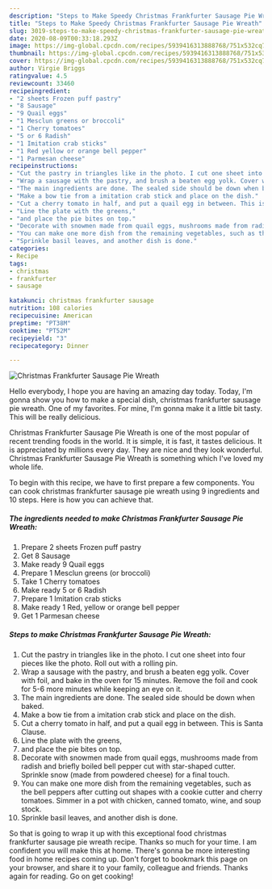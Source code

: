 ```yaml
---
description: "Steps to Make Speedy Christmas Frankfurter Sausage Pie Wreath"
title: "Steps to Make Speedy Christmas Frankfurter Sausage Pie Wreath"
slug: 3019-steps-to-make-speedy-christmas-frankfurter-sausage-pie-wreath
date: 2020-08-09T00:33:18.293Z
image: https://img-global.cpcdn.com/recipes/5939416313888768/751x532cq70/christmas-frankfurter-sausage-pie-wreath-recipe-main-photo.jpg
thumbnail: https://img-global.cpcdn.com/recipes/5939416313888768/751x532cq70/christmas-frankfurter-sausage-pie-wreath-recipe-main-photo.jpg
cover: https://img-global.cpcdn.com/recipes/5939416313888768/751x532cq70/christmas-frankfurter-sausage-pie-wreath-recipe-main-photo.jpg
author: Virgie Briggs
ratingvalue: 4.5
reviewcount: 33460
recipeingredient:
- "2 sheets Frozen puff pastry"
- "8 Sausage"
- "9 Quail eggs"
- "1 Mesclun greens or broccoli"
- "1 Cherry tomatoes"
- "5 or 6 Radish"
- "1 Imitation crab sticks"
- "1 Red yellow or orange bell pepper"
- "1 Parmesan cheese"
recipeinstructions:
- "Cut the pastry in triangles like in the photo. I cut one sheet into four pieces like the photo. Roll out with a rolling pin."
- "Wrap a sausage with the pastry, and brush a beaten egg yolk. Cover with foil, and bake in the oven for 15 minutes. Remove the foil and cook for 5-6 more minutes while keeping an eye on it."
- "The main ingredients are done. The sealed side should be down when baked."
- "Make a bow tie from a imitation crab stick and place on the dish."
- "Cut a cherry tomato in half, and put a quail egg in between. This is Santa Clause."
- "Line the plate with the greens,"
- "and place the pie bites on top."
- "Decorate with snowmen made from quail eggs, mushrooms made from radish and briefly boiled bell pepper cut with star-shaped cutter. Sprinkle snow (made from powdered cheese) for a final touch."
- "You can make one more dish from the remaining vegetables, such as the bell peppers after cutting out shapes with a cookie cutter and cherry tomatoes. Simmer in a pot with chicken, canned tomato, wine, and soup stock."
- "Sprinkle basil leaves, and another dish is done."
categories:
- Recipe
tags:
- christmas
- frankfurter
- sausage

katakunci: christmas frankfurter sausage 
nutrition: 108 calories
recipecuisine: American
preptime: "PT38M"
cooktime: "PT52M"
recipeyield: "3"
recipecategory: Dinner

---
```



![Christmas Frankfurter Sausage Pie Wreath](https://img-global.cpcdn.com/recipes/5939416313888768/751x532cq70/christmas-frankfurter-sausage-pie-wreath-recipe-main-photo.jpg)

Hello everybody, I hope you are having an amazing day today. Today, I'm gonna show you how to make a special dish, christmas frankfurter sausage pie wreath. One of my favorites. For mine, I'm gonna make it a little bit tasty. This will be really delicious.

Christmas Frankfurter Sausage Pie Wreath is one of the most popular of recent trending foods in the world. It is simple, it is fast, it tastes delicious. It is appreciated by millions every day. They are nice and they look wonderful. Christmas Frankfurter Sausage Pie Wreath is something which I've loved my whole life.




To begin with this recipe, we have to first prepare a few components. You can cook christmas frankfurter sausage pie wreath using 9 ingredients and 10 steps. Here is how you can achieve that.

<!--inarticleads1-->

##### The ingredients needed to make Christmas Frankfurter Sausage Pie Wreath:

1. Prepare 2 sheets Frozen puff pastry
1. Get 8 Sausage
1. Make ready 9 Quail eggs
1. Prepare 1 Mesclun greens (or broccoli)
1. Take 1 Cherry tomatoes
1. Make ready 5 or 6 Radish
1. Prepare 1 Imitation crab sticks
1. Make ready 1 Red, yellow or orange bell pepper
1. Get 1 Parmesan cheese




<!--inarticleads2-->

##### Steps to make Christmas Frankfurter Sausage Pie Wreath:

1. Cut the pastry in triangles like in the photo. I cut one sheet into four pieces like the photo. Roll out with a rolling pin.
1. Wrap a sausage with the pastry, and brush a beaten egg yolk. Cover with foil, and bake in the oven for 15 minutes. Remove the foil and cook for 5-6 more minutes while keeping an eye on it.
1. The main ingredients are done. The sealed side should be down when baked.
1. Make a bow tie from a imitation crab stick and place on the dish.
1. Cut a cherry tomato in half, and put a quail egg in between. This is Santa Clause.
1. Line the plate with the greens,
1. and place the pie bites on top.
1. Decorate with snowmen made from quail eggs, mushrooms made from radish and briefly boiled bell pepper cut with star-shaped cutter. Sprinkle snow (made from powdered cheese) for a final touch.
1. You can make one more dish from the remaining vegetables, such as the bell peppers after cutting out shapes with a cookie cutter and cherry tomatoes. Simmer in a pot with chicken, canned tomato, wine, and soup stock.
1. Sprinkle basil leaves, and another dish is done.




So that is going to wrap it up with this exceptional food christmas frankfurter sausage pie wreath recipe. Thanks so much for your time. I am confident you will make this at home. There's gonna be more interesting food in home recipes coming up. Don't forget to bookmark this page on your browser, and share it to your family, colleague and friends. Thanks again for reading. Go on get cooking!

